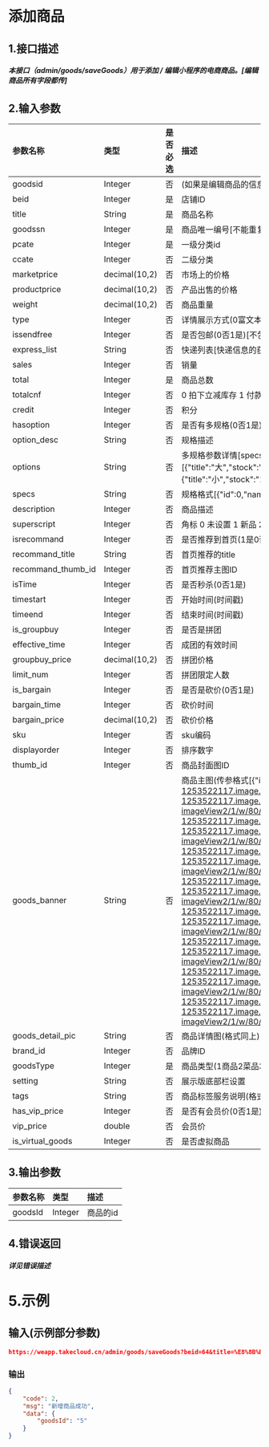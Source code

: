 # 添加商品

## 1.接口描述

##### 本接口（admin/goods/saveGoods）用于添加 / 编辑小程序的电商商品。\[编辑商品所有字段都传\]

## 2.输入参数

| 参数名称 | 类型 | 是否必选 | 描述 |
| :--- | :--- | :--- | :--- |
| goodsid | Integer | 否 | \(如果是编辑商品的信息需要传\) |
| beid | Integer | 是 | 店铺ID |
| title | String | 是 | 商品名称 |
| goodssn | Integer | 是 | 商品唯一编号\[不能重复\] |
| pcate | Integer | 是 | 一级分类id |
| ccate | Integer | 否 | 二级分类 |
| marketprice | decimal\(10,2\) | 否 | 市场上的价格 |
| productprice | decimal\(10,2\) | 否 | 产品出售的价格 |
| weight | decimal\(10,2\) | 否 | 商品重量 |
| type | Integer | 否 | 详情展示方式\(0富文本1详情图\) |
| issendfree | Integer | 否 | 是否包邮\(0否1是\)\[不包邮的话要填写快递列表\] |
| express\_list | String | 否 | 快递列表\[快递信息的获取接口目前不支持\] |
| sales | Integer | 否 | 销量 |
| total | Integer | 是 | 商品总数 |
| totalcnf | Integer | 否 | 0 拍下立减库存 1 付款减库存 2 永不减库存 |
| credit | Integer | 否 | 积分 |
| hasoption | Integer | 否 | 是否有多规格\(0否1是\)\[多规格商品的话options和specs也要传\] |
| option\_desc | String | 否 | 规格描述 |
| options | String | 否 | 多规格参数详情\[specs也要一同填写\]\(格式\[{"title":"大","stock":"10","productprice":"20","marketprice":"30","weight":"6","sales":"800"},{"title":"小","stock":"10","productprice":"20","marketprice":"30","weight":"6","sales":"800"}\] |
| specs | String | 否 | 规格格式\[{"id":0,"name":"大小杯","specItem":\[{"id":0,"title":"大"},{"id":0,"title":"小"}\]}\] |
| description | Integer | 否 | 商品描述 |
| superscript | Integer | 否 | 角标 0 未设置 1 新品 2精品 3促销 4 热卖 |
| isrecommand | Integer | 否 | 是否推荐到首页\(1是0否\) |
| recommand\_title | String | 否 | 首页推荐的title |
| recommand\_thumb\_id | Integer | 否 | 首页推荐主图ID |
| isTime | Integer | 否 | 是否秒杀\(0否1是\) |
| timestart | Integer | 否 | 开始时间\(时间戳\) |
| timeend | Integer | 否 | 结束时间\(时间戳\) |
| is\_groupbuy | Integer | 否 | 是否是拼团 |
| effective\_time | Integer | 否 | 成团的有效时间 |
| groupbuy\_price | decimal\(10,2\) | 否 | 拼团价格 |
| limit\_num | Integer | 否 | 拼团限定人数 |
| is\_bargain | Integer | 否 | 是否是砍价\(0否1是\) |
| bargain\_time | Integer | 否 | 砍价时间 |
| bargain\_price | decimal\(10,2\) | 否 | 砍价价格 |
| sku | Integer | 否 | sku编码 |
| displayorder | Integer | 否 | 排序数字 |
| thumb\_id | Integer | 否 | 商品封面图ID |
| goods\_banner | String | 否 | 商品主图\(传参格式\[{"id":"1292269","url":"\[\[[https://weapp-1253522117.image.myqcloud.com//image/20190125/d871a3bde31a65df.png","cover":"https://weapp-1253522117.image.myqcloud.com//image/20190125/d871a3bde31a65df.png?imageView2/1/w/80/h/80","active":false,"isThumb":true}\]\(https://weapp-1253522117.image.myqcloud.com//image/20190125/d871a3bde31a65df.png","cover":"https://weapp-1253522117.image.myqcloud.com//image/20190125/d871a3bde31a65df.png?imageView2/1/w/80/h/80","active":false,"isThumb":true}\)\]\(https://weapp-1253522117.image.myqcloud.com//image/20190125/d871a3bde31a65df.png","cover":"https://weapp-1253522117.image.myqcloud.com//image/20190125/d871a3bde31a65df.png?imageView2/1/w/80/h/80","active":false,"isThumb":true}\]\(https://weapp-1253522117.image.myqcloud.com//image/20190125/d871a3bde31a65df.png","cover":"https://weapp-1253522117.image.myqcloud.com//image/20190125/d871a3bde31a65df.png?imageView2/1/w/80/h/80","active":false,"isThumb":true}\)\)\](https://weapp-1253522117.image.myqcloud.com//image/20190125/d871a3bde31a65df.png","cover":"https://weapp-1253522117.image.myqcloud.com//image/20190125/d871a3bde31a65df.png?imageView2/1/w/80/h/80","active":false,"isThumb":true}]%28https://weapp-1253522117.image.myqcloud.com//image/20190125/d871a3bde31a65df.png","cover":"https://weapp-1253522117.image.myqcloud.com//image/20190125/d871a3bde31a65df.png?imageView2/1/w/80/h/80","active":false,"isThumb":true}%29]%28https://weapp-1253522117.image.myqcloud.com//image/20190125/d871a3bde31a65df.png","cover":"https://weapp-1253522117.image.myqcloud.com//image/20190125/d871a3bde31a65df.png?imageView2/1/w/80/h/80","active":false,"isThumb":true}]%28https://weapp-1253522117.image.myqcloud.com//image/20190125/d871a3bde31a65df.png","cover":"https://weapp-1253522117.image.myqcloud.com//image/20190125/d871a3bde31a65df.png?imageView2/1/w/80/h/80","active":false,"isThumb":true}%29%29\)\] |
| goods\_detail\_pic | String | 否 | 商品详情图\(格式同上\) |
| brand\_id | Integer | 否 | 品牌ID |
| goodsType | Integer | 是 | 商品类型\(1商品2菜品3内容\) |
| setting | String | 否 | 展示版底部栏设置 |
| tags | String | 否 | 商品标签服务说明\(格式\["标签1","标签2"\]\) |
| has\_vip\_price | Integer | 否 | 是否有会员价\(0否1是\) |
| vip\_price | double | 否 | 会员价 |
| is\_virtual\_goods | Integer | 否 | 是否虚拟商品 |

## 3.输出参数

| 参数名称 | 类型 | 描述 |
| :--- | :--- | :--- |
| goodsId | Integer | 商品的id |

## 4.错误返回

##### 详见错误描述

# 5.示例

## 输入\(示例部分参数\)

```json
https://weapp.takecloud.cn/admin/goods/saveGoods?beid=64&title=%E8%8B%B9%E6%9E%9C4%E5%8F%B7&goodssn=G8021551840904&pcate=57618&ccate=0&marketprice=200&productprice=600&weight=20&issendfree=1&express_list=&sales=800&total=68&totalcnf=2&hasoption=0&option_desc=%E5%9C%A3%E8%AF%9E%E8%8A%82&description=%E6%98%AF%E6%8F%8F%E8%BF%B0%E5%91%80&superscript=0&isrecommand=1&recommand_title=%E4%B8%BB%E5%9B%BE%E6%A0%87%E9%A2%98&recommand_thumb_id=222&isTime=0&timestart=0&timeend=0&is_groupbuy=0&is_bargain=0&effective_time=0&groupbuy_price=0&limit_num=0&bargain_time=0&bargain_price=0&sku=0&displayorder=2&thumb_id=276&goods_banner=&goods_detail_pic=&brand_id=0&goodsType=1&setting=&tags=&has_vip_price=0&vip_price=0&is_virtual_goods=0&AppId=tc_5c7f30c34a0eb&Nonce=56816&Timestamp=1551848233&Signature=GSYrXAo6v3vsugbtfWPZYH0OGOc%3D
```

### 输出

```json
{
    "code": 2,
    "msg": "新增商品成功",
    "data": {
        "goodsId": "5"
    }
}
```



